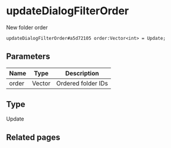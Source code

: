 # updateDialogFilterOrder
New folder order

```
updateDialogFilterOrder#a5d72105 order:Vector<int> = Update;
```

## Parameters
| Name | Type | Description |
| ---- | :----: | ----------- |
| order | Vector<int> | Ordered folder IDs |


## Type
Update

## Related pages
